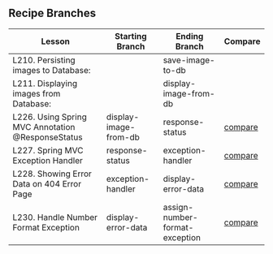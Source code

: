 Recipe Branches
---------------

| Lesson                                            | Starting Branch | Ending Branch   | Compare   |
|---------------------------------------------------|-----------------|-----------------|-----------|
| L210. Persisting images to Database:              |  | save-image-to-db       |  |
| L211. Displaying images from Database:            |  | display-image-from-db  |  |
| L226. Using Spring MVC Annotation @ResponseStatus | display-image-from-db | response-status       | [compare](https://github.com/springframeworkguru/spring5-recipe-app/compare/display-image-from-db...response-status) |
| L227. Spring MVC Exception Handler                | response-status       | exception-handler     | [compare](https://github.com/springframeworkguru/spring5-recipe-app/compare/response-status...exception-handler) |
| L228. Showing Error Data on 404 Error Page        | exception-handler     | display-error-data     | [compare](https://github.com/springframeworkguru/spring5-recipe-app/compare/exception-handler...display-error-data) |
| L230. Handle Number Format Exception              | display-error-data    | assign-number-format-exception    | [compare](https://github.com/springframeworkguru/spring5-recipe-app/compare/display-error-data...assign-number-format-exception) |